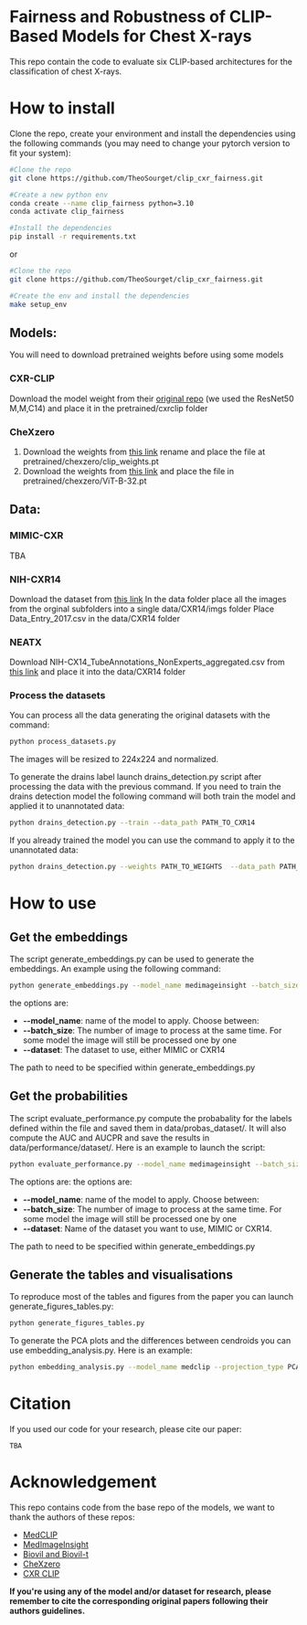 # Fairness and Robustness of CLIP-Based Models for Chest X-rays
This repo contain the code to evaluate six CLIP-based architectures for the classification of chest X-rays.

# How to install
Clone the repo, create your environment and install the dependencies using the following commands (you may need to change your pytorch version to fit your system):

```sh
#Clone the repo
git clone https://github.com/TheoSourget/clip_cxr_fairness.git

#Create a new python env
conda create --name clip_fairness python=3.10
conda activate clip_fairness

#Install the dependencies
pip install -r requirements.txt
``` 

or

```sh
#Clone the repo
git clone https://github.com/TheoSourget/clip_cxr_fairness.git

#Create the env and install the dependencies
make setup_env
``` 

## Models:
You will need to download pretrained weights before using some models
### CXR-CLIP
Download the model weight from their [original repo](https://github.com/Soombit-ai/cxr-clip?tab=readme-ov-file#pre-trained-model-checkpoint) (we used the ResNet50 M,M,C14) and place it in the pretrained/cxrclip folder

### CheXzero
1. Download the weights from [this link](https://drive.google.com/drive/folders/1makFLiEMbSleYltaRxw81aBhEDMpVwno) rename and place the file at pretrained/chexzero/clip_weights.pt 
2. Download the weights from [this link](https://openaipublic.azureedge.net/clip/models/40d365715913c9da98579312b702a82c18be219cc2a73407c4526f58eba950af/ViT-B-32.pt) and place the file in pretrained/chexzero/ViT-B-32.pt

## Data:

### MIMIC-CXR
TBA

### NIH-CXR14
Download the dataset from [this link](https://www.kaggle.com/datasets/nih-chest-xrays/data)
In the data folder place all the images from the orginal subfolders into a single data/CXR14/imgs folder
Place Data_Entry_2017.csv in the data/CXR14 folder

### NEATX
Download NIH-CX14_TubeAnnotations_NonExperts_aggregated.csv from [this link](https://zenodo.org/records/14944064) and place it into the data/CXR14 folder

### Process the datasets
You can process all the data generating the original datasets with the command:
```sh
python process_datasets.py
```
The images will be resized to 224x224 and normalized.


To generate the drains label launch drains_detection.py script after processing the data with the previous command.
If you need to train the drains detection model the following command will both train the model and applied it to unannotated data:
```sh
python drains_detection.py --train --data_path PATH_TO_CXR14
``` 

If you already trained the model you can use the command to apply it to the unannotated data:
```sh
python drains_detection.py --weights PATH_TO_WEIGHTS  --data_path PATH_TO_CXR14
```

# How to use

## Get the embeddings
The script generate_embeddings.py can be used to generate the embeddings. An example using the following command:
```sh
python generate_embeddings.py --model_name medimageinsight --batch_size 32 --dataset MIMIC
``` 

the options are:
* **--model_name**: name of the model to apply. Choose between:
* **--batch_size**: The number of image to process at the same time. For some model the image will still be processed one by one
* **--dataset**: The dataset to use, either MIMIC or CXR14

The path to need to be specified within generate_embeddings.py

## Get the probabilities
The script evaluate_performance.py compute the probabality for the labels defined within the file and saved them in data/probas_dataset/. It will also compute the AUC and AUCPR and save the results in data/performance/dataset/.
Here is an example to launch the script:

```sh
python evaluate_performance.py --model_name medimageinsight --batch_size 32
```
The options are:
the options are:
* **--model_name**: name of the model to apply. Choose between:
* **--batch_size**: The number of image to process at the same time. For some model the image will still be processed one by one
* **--dataset**: Name of the dataset you want to use, MIMIC or CXR14.

The path to need to be specified within generate_embeddings.py


## Generate the tables and visualisations
To reproduce most of the tables and figures from the paper you can launch generate_figures_tables.py:
```sh
python generate_figures_tables.py
```

To generate the PCA plots and the differences between cendroids you can use embedding_analysis.py. Here is an example:
```sh
python embedding_analysis.py --model_name medclip --projection_type PCA
```


# Citation
If you used our code for your research, please cite our paper:

```
TBA
```

# Acknowledgement

This repo contains code from the base repo of the models, we want to thank the authors of these repos:
* [MedCLIP](https://github.com/RyanWangZf/MedCLIP)
* [MedImageInsight](https://huggingface.co/lion-ai/MedImageInsights)
* [Biovil and Biovil-t](https://github.com/microsoft/hi-ml/tree/e011bb996056f81e6cca98eae5b0f1223461dda1/hi-ml-multimodal)
* [CheXzero](https://github.com/rajpurkarlab/CheXzero)
* [CXR CLIP](https://github.com/Soombit-ai/cxr-clip)

**If you're using any of the model and/or dataset for research, please remember to cite the corresponding original papers following their authors guidelines.**
